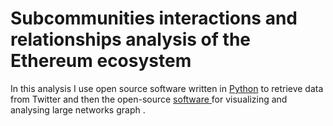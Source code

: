 # Subcommunities interactions and relationships analysis of the Ethereum ecosystem

In this analysis I use open source software written in [Python](https://github.com/jdevoo/twecoll/blob/master/README.md) to retrieve data from Twitter and then the open-source [software ](https://gephi.org/users/) for visualizing and analysing large networks graph .

